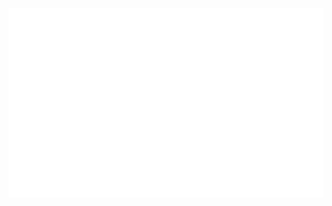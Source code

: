 <!--
**LLaammTTeerr/LLaammTTeerr** is a ✨ _special_ ✨ repository because its `README.md` (this file) appears on your GitHub profile.

Here are some ideas to get you started:

- 🔭 I’m currently working on ...
- 🌱 I’m currently learning ...
- 👯 I’m looking to collaborate on ...
- 🤔 I’m looking for help with ...
- 💬 Ask me about ...
- 📫 How to reach me: ...
- 😄 Pronouns: ...
- ⚡ Fun fact: ...
-->

<!--
export const LLaammTTeerr = {
  fullname: "Phan Binh Nguyen Lam",
  birthyear: 2006,
  nation: "Vietnam 🇻🇳",
  school: "VNU-HCM, Ho Chi Minh University of Science",
  major: "Computer Science",
  emails: [
    "lamter@qhhoj.com",
    "pbnlam2428@apcs.fitus.edu.vn",
    "24125014@student.hcmus.edu.vn",
  ],
}
-->

![](https://github.com/LLaammTTeerr/LLaammTTeerr/blob/main/images/carbon.svg?raw=true)
